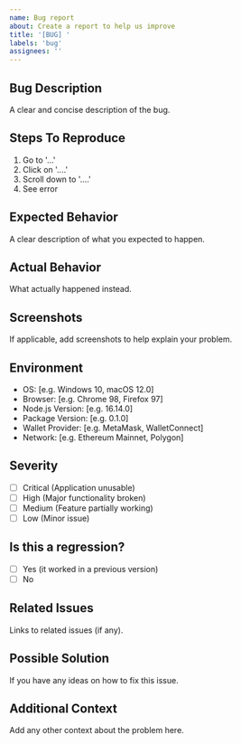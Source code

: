 ```yaml
---
name: Bug report
about: Create a report to help us improve
title: '[BUG] '
labels: 'bug'
assignees: ''
---
```


## Bug Description
A clear and concise description of the bug.

## Steps To Reproduce
1. Go to '...'
2. Click on '....'
3. Scroll down to '....'
4. See error

## Expected Behavior
A clear description of what you expected to happen.

## Actual Behavior
What actually happened instead.

## Screenshots
If applicable, add screenshots to help explain your problem.

## Environment
- OS: [e.g. Windows 10, macOS 12.0]
- Browser: [e.g. Chrome 98, Firefox 97]
- Node.js Version: [e.g. 16.14.0]
- Package Version: [e.g. 0.1.0]
- Wallet Provider: [e.g. MetaMask, WalletConnect]
- Network: [e.g. Ethereum Mainnet, Polygon]

## Severity
- [ ] Critical (Application unusable)
- [ ] High (Major functionality broken)
- [ ] Medium (Feature partially working)
- [ ] Low (Minor issue)

## Is this a regression?
- [ ] Yes (it worked in a previous version)
- [ ] No

## Related Issues
Links to related issues (if any).

## Possible Solution
If you have any ideas on how to fix this issue.

## Additional Context
Add any other context about the problem here.
